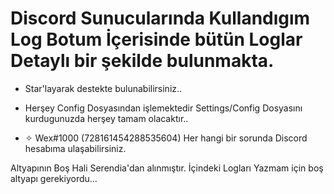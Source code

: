 # Discord Sunucularında Kullandıgım Log Botum İçerisinde bütün Loglar Detaylı bir şekilde bulunmakta.

* Star'layarak destekte bulunabilirsiniz..

* Herşey Config Dosyasından işlemektedir Settings/Config Dosyasını kurdugunuzda herşey tamam olacaktır..

* ✧ Wex#1000 (728161454288535604) Her hangi bir sorunda Discord hesabıma ulaşabilirsiniz.

Altyapının Boş Hali Serendia'dan alınmıştır.
İçindeki Logları Yazmam için boş altyapı gerekiyordu... 


